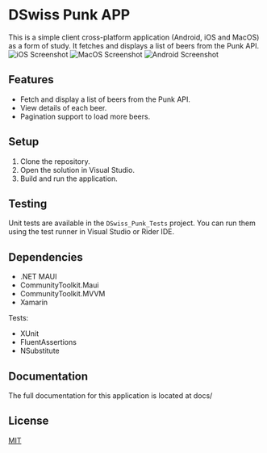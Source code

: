# DSwiss Punk APP

This is a simple client cross-platform application (Android, iOS and MacOS) as a form of study. It fetches and displays a list of beers from the Punk API.
![iOS Screenshot](https://www.hackerhaze.com/images/punk-ios.png)
![MacOS Screenshot](https://www.hackerhaze.com/images/punk-macos.png)
![Android Screenshot](https://www.hackerhaze.com/images/punk-android.png)
## Features

- Fetch and display a list of beers from the Punk API.
- View details of each beer.
- Pagination support to load more beers.

## Setup

1. Clone the repository.
2. Open the solution in Visual Studio.
3. Build and run the application.

## Testing

Unit tests are available in the `DSwiss_Punk_Tests` project. You can run them using the test runner in Visual Studio or Rider IDE.

## Dependencies

- .NET MAUI
- CommunityToolkit.Maui
- CommunityToolkit.MVVM
- Xamarin

Tests:
- XUnit
- FluentAssertions
- NSubstitute

## Documentation

The full documentation for this application is located at docs/
## License

[MIT](https://choosealicense.com/licenses/mit/)
